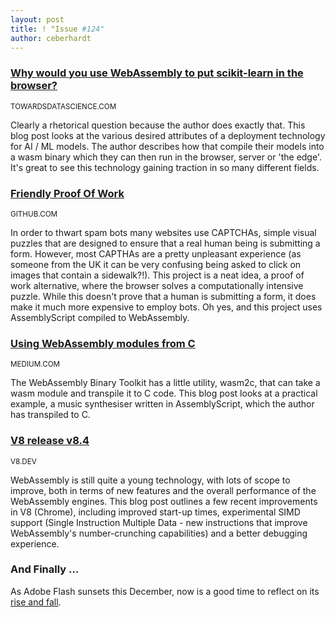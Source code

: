 ```yaml
---
layout: post
title: ! "Issue #124"
author: ceberhardt
---
```


### [Why would you use WebAssembly to put scikit-learn in the browser?](https://towardsdatascience.com/why-would-you-use-webassembly-to-put-scikit-learn-in-the-browser-77671e8718d6)

<small>TOWARDSDATASCIENCE.COM</small>

Clearly a rhetorical question because the author does exactly that. This blog post looks at the various desired attributes of a deployment technology for AI / ML models. The author describes how that compile their models into a wasm binary which they can then run in the browser, server or 'the edge'. It's great to see this technology gaining traction in so many different fields.

### [Friendly Proof Of Work](https://github.com/gzuidhof/friendly-pow)

<small>GITHUB.COM</small>

In order to thwart spam bots many websites use CAPTCHAs, simple visual puzzles that are designed to ensure that a real human being is submitting a form. However, most CAPTHAs are a pretty unpleasant experience (as someone from the UK it can be very confusing being asked to click on images that contain a sidewalk?!). This project is a neat idea, a proof of work alternative, where the browser solves a computationally intensive puzzle. While this doesn't prove that a human is submitting a form, it does make it much more expensive to employ bots. Oh yes, and this project uses AssemblyScript compiled to WebAssembly.

### [Using WebAssembly modules from C](https://medium.com/@petersalomonsen/using-webassembly-modules-from-c-88a572cebd47)

<small>MEDIUM.COM</small>

The WebAssembly Binary Toolkit has a little utility, wasm2c, that can take a wasm module and transpile it to C code. This blog post looks at a practical example, a music synthesiser written in AssemblyScript, which the author has transpiled to C.

### [V8 release v8.4](https://v8.dev/blog/v8-release-84)

<small>V8.DEV</small>

WebAssembly is still quite a young technology, with lots of scope to improve, both in terms of new features and the overall performance of the WebAssembly engines. This blog post outlines a few recent improvements in V8 (Chrome), including improved start-up times, experimental SIMD support (Single Instruction Multiple Data - new instructions that improve WebAssembly's number-crunching capabilities) and a better debugging experience.

### And Finally ...

As Adobe Flash sunsets this December, now is a good time to reflect on its [rise and fall](https://arstechnica.com/information-technology/2020/07/the-rise-and-fall-of-adobe-flash/).